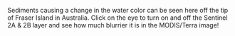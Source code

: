 Sediments causing a change in the water color can be seen here off the tip of Fraser Island in Australia. Click on the eye to turn on and off the Sentinel 2A & 2B layer and see how much blurrier it is in the MODIS/Terra image!